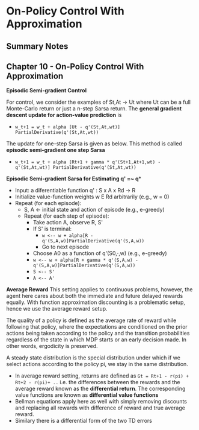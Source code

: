 # On-Policy Control With Approximation
## Summary Notes

## Chapter 10 - On-Policy Control With Approximation

**Episodic Semi-gradient Control**

For control, we consider the examples of St,At -> Ut where Ut can be a full Monte-Carlo return or just a n-step Sarsa return.
The **general gradient descent update for action-value prediction** is
  - ` w_t+1 = w_t + alpha [Ut - q'(St,At,wt)] PartialDerivative(q'(St,At,wt)) `

The update for one-step Sarsa is given as below. This method is called **episodic semi-gradient one step Sarsa**
  - ` w_t+1 = w_t + alpha [Rt+1 + gamma * q'(St+1,At+1,wt) - q'(St,At,wt)] PartialDerivative(q'(St,At,wt)) `

**Episodic Semi-gradient Sarsa for Estimating   q' =~ q***
  - Input: a diferentiable function q' : S x A x Rd -> R
  - Initialize value-function weights w E Rd arbitrarily (e.g., w = 0) 
  - Repeat (for each episode):
      - S, A <- initial state and action of episode (e.g., e-greedy)
      - Repeat (for each step of episode):
        - Take action A, observe R, S'
        - If S' is terminal:
          - `w <-- w + alpha[R - q'(S,A,w)]PartialDerivative(q'(S,A,w))`
          - Go to next episode
         - Choose A0 as a function of q'(S0,·,w) (e.g., e-greedy)
         - `w <-- w + alpha[R + gamma * q'(S,A,w) - q'(S,A,w)]PartialDerivative(q'(S,A,w))`
         - `S <-- S'`
         - `A <-- A'`


**Average Reward**
This setting applies to continuous problems, however, the agent here cares about both the immediate and future delayed rewards equally. With function approximation discounting is a problematic setup, hence we use the average reward setup.

The quality of a policy is defined as the average rate of reward while following that policy, where the expectations are conditioned on the prior actions being taken according to the policy and the transition probabilities regardless of the state in which MDP starts or an early decision made. In other words, ergodicity is preserved.

A steady state distribution is the special distribution under which if we select actions according to the policy pi, we stay in the same distribution. 

  - In average reward setting, returns are defined as `Gt = Rt+1 - r(pi) + Rt+2 - r(pi)+ ..` i.e. the differences between the rewards and the average reward known as the **differential return**. The corresponding value functions are known as **differential value functions**
  - Bellman equations apply here as well with simply removing discounts and replacing all rewards with difference of reward and true average reward.
  - Similary there is a differential form of the two TD errors
